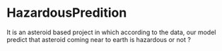 # HazardousPredition
It is an asteroid based project in which according to the data, our model predict that asteroid coming near to earth is hazardous or not ?

